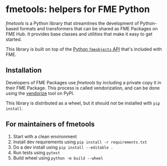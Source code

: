 # fmetools: helpers for FME Python

_fmetools_ is a Python library that streamlines the development of Python-based
formats and transformers that can be shared as FME Packages on FME Hub.
It provides base classes and utilities that make it easy to get started.

This library is built on top of the
[Python `fmeobjects` API](https://docs.safe.com/fme/html/fmepython/index.html)
that's included with FME.

## Installation

Developers of FME Packages use _fmetools_ by including a private copy it
in their FME Package. This process is called vendorization, and can be done
using the [vendorize](https://pypi.org/project/vendorize/) tool on PyPI.

This library is distributed as a wheel, but it should _not_ be installed
with `pip install`.


## For maintainers of fmetools

1. Start with a clean environment
2. Install dev requirements using `pip install -r requirements.txt`
3. Do a dev install using `pip install --editable .`
4. Run tests using `pytest`
5. Build wheel using `python -m build --wheel`
